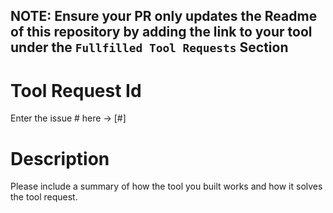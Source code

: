 ## NOTE: Ensure your PR only updates the Readme of this repository by adding the link to your tool under the `Fullfilled Tool Requests` Section


# Tool Request Id
Enter the issue # here -> [#]

# Description

Please include a summary of how the tool you built works and how it solves the tool request. 

